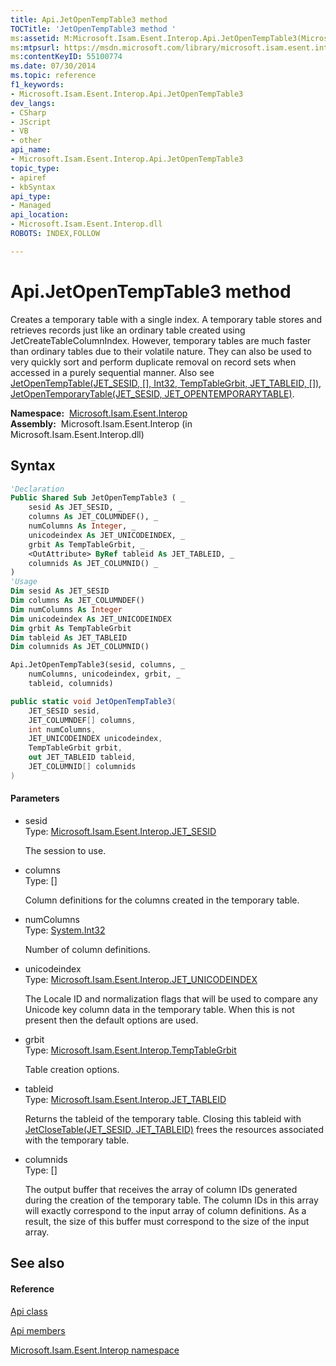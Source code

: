 ```yaml
---
title: Api.JetOpenTempTable3 method 
TOCTitle: 'JetOpenTempTable3 method '
ms:assetid: M:Microsoft.Isam.Esent.Interop.Api.JetOpenTempTable3(Microsoft.Isam.Esent.Interop.JET_SESID,Microsoft.Isam.Esent.Interop.JET_COLUMNDEF[],System.Int32,Microsoft.Isam.Esent.Interop.JET_UNICODEINDEX,Microsoft.Isam.Esent.Interop.TempTableGrbit,Microsoft.Isam.Esent.Interop.JET_TABLEID@,Microsoft.Isam.Esent.Interop.JET_COLUMNID[])
ms:mtpsurl: https://msdn.microsoft.com/library/microsoft.isam.esent.interop.api.jetopentemptable3(v=EXCHG.10)
ms:contentKeyID: 55100774
ms.date: 07/30/2014
ms.topic: reference
f1_keywords:
- Microsoft.Isam.Esent.Interop.Api.JetOpenTempTable3
dev_langs:
- CSharp
- JScript
- VB
- other
api_name: 
- Microsoft.Isam.Esent.Interop.Api.JetOpenTempTable3
topic_type: 
- apiref
- kbSyntax
api_type: 
- Managed
api_location: 
- Microsoft.Isam.Esent.Interop.dll
ROBOTS: INDEX,FOLLOW

---
```


# Api.JetOpenTempTable3 method

Creates a temporary table with a single index. A temporary table stores and retrieves records just like an ordinary table created using JetCreateTableColumnIndex. However, temporary tables are much faster than ordinary tables due to their volatile nature. They can also be used to very quickly sort and perform duplicate removal on record sets when accessed in a purely sequential manner. Also see [JetOpenTempTable(JET_SESID, \[\], Int32, TempTableGrbit, JET_TABLEID, \[\])](dn292231\(v=exchg.10\).md), [JetOpenTemporaryTable(JET_SESID, JET_OPENTEMPORARYTABLE)](dn335326\(v=exchg.10\).md).

**Namespace:**  [Microsoft.Isam.Esent.Interop](hh596136\(v=exchg.10\).md)  
**Assembly:**  Microsoft.Isam.Esent.Interop (in Microsoft.Isam.Esent.Interop.dll)

## Syntax

``` vb
'Declaration
Public Shared Sub JetOpenTempTable3 ( _
    sesid As JET_SESID, _
    columns As JET_COLUMNDEF(), _
    numColumns As Integer, _
    unicodeindex As JET_UNICODEINDEX, _
    grbit As TempTableGrbit, _
    <OutAttribute> ByRef tableid As JET_TABLEID, _
    columnids As JET_COLUMNID() _
)
'Usage
Dim sesid As JET_SESID
Dim columns As JET_COLUMNDEF()
Dim numColumns As Integer
Dim unicodeindex As JET_UNICODEINDEX
Dim grbit As TempTableGrbit
Dim tableid As JET_TABLEID
Dim columnids As JET_COLUMNID()

Api.JetOpenTempTable3(sesid, columns, _
    numColumns, unicodeindex, grbit, _
    tableid, columnids)
```

``` csharp
public static void JetOpenTempTable3(
    JET_SESID sesid,
    JET_COLUMNDEF[] columns,
    int numColumns,
    JET_UNICODEINDEX unicodeindex,
    TempTableGrbit grbit,
    out JET_TABLEID tableid,
    JET_COLUMNID[] columnids
)
```

#### Parameters

  - sesid  
    Type: [Microsoft.Isam.Esent.Interop.JET_SESID](hh596745\(v=exchg.10\).md)  
    
    The session to use.

<!-- end list -->

  - columns  
    Type: \[\]  
    
    Column definitions for the columns created in the temporary table.

<!-- end list -->

  - numColumns  
    Type: [System.Int32](/dotnet/api/system.int32)  
    
    Number of column definitions.

<!-- end list -->

  - unicodeindex  
    Type: [Microsoft.Isam.Esent.Interop.JET_UNICODEINDEX](dn351106\(v=exchg.10\).md)  
    
    The Locale ID and normalization flags that will be used to compare any Unicode key column data in the temporary table. When this is not present then the default options are used.

<!-- end list -->

  - grbit  
    Type: [Microsoft.Isam.Esent.Interop.TempTableGrbit](hh558517\(v=exchg.10\).md)  
    
    Table creation options.

<!-- end list -->

  - tableid  
    Type: [Microsoft.Isam.Esent.Interop.JET_TABLEID](hh566310\(v=exchg.10\).md)  
    
    Returns the tableid of the temporary table. Closing this tableid with [JetCloseTable(JET_SESID, JET_TABLEID)](dn292109\(v=exchg.10\).md) frees the resources associated with the temporary table.

<!-- end list -->

  - columnids  
    Type: \[\]  
    
    The output buffer that receives the array of column IDs generated during the creation of the temporary table. The column IDs in this array will exactly correspond to the input array of column definitions. As a result, the size of this buffer must correspond to the size of the input array.

## See also

#### Reference

[Api class](dn292211\(v=exchg.10\).md)

[Api members](dn292213\(v=exchg.10\).md)

[Microsoft.Isam.Esent.Interop namespace](hh596136\(v=exchg.10\).md)